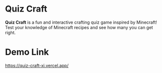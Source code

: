 # Quiz Craft 
**Quiz Craft** is a fun and interactive crafting quiz game inspired by Minecraft! Test your knowledge of Minecraft recipes and see how many you can get right.
# Demo Link
https://quiz-craft-xi.vercel.app/
